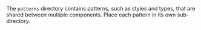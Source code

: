 The `patterns` directory contains patterns, such as styles and types, that are shared between multiple components. Place each pattern in its own sub-directory.